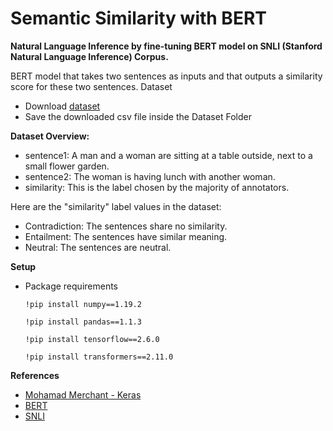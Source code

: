 # Semantic Similarity with BERT

**Natural Language Inference by fine-tuning BERT model on SNLI (Stanford Natural Language Inference) Corpus.**


BERT model that takes two sentences as inputs and that outputs a similarity score for these two sentences.
Dataset

- Download [dataset](https://www.kaggle.com/stanfordu/stanford-natural-language-inference-corpus)
- Save the downloaded csv file inside the Dataset Folder

**Dataset Overview:**
- sentence1: A man and a woman are sitting at a table outside, next to a small flower garden.
- sentence2: The woman is having lunch with another woman.
- similarity: This is the label chosen by the majority of annotators. 
  
Here are the "similarity" label values in the dataset:
- Contradiction: The sentences share no similarity.
- Entailment: The sentences have similar meaning.
- Neutral: The sentences are neutral. 
  
**Setup**
* Package requirements

    ```!pip install numpy==1.19.2```

    ```!pip install pandas==1.1.3```

    ```!pip install tensorflow==2.6.0```

    ```!pip install transformers==2.11.0```
  
**References**

* [Mohamad Merchant - Keras](https://keras.io/examples/nlp/semantic_similarity_with_bert/)
* [BERT](https://arxiv.org/pdf/1810.04805.pdf)
* [SNLI](https://nlp.stanford.edu/projects/snli/)

